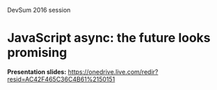 DevSum 2016 session

# JavaScript async: the future looks promising

**Presentation slides:** <https://onedrive.live.com/redir?resid=AC42F465C36C4B61%2150151>
